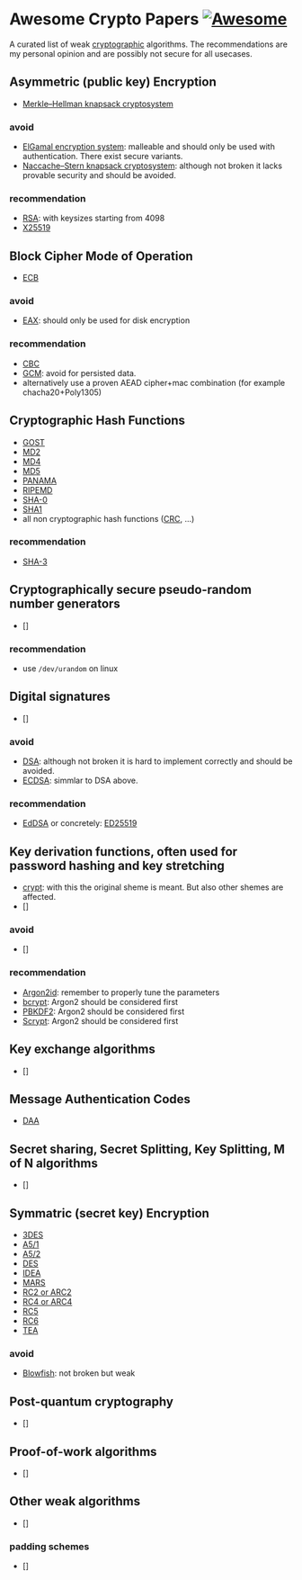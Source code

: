 # Awesome Crypto Papers  [![Awesome](https://cdn.rawgit.com/sindresorhus/awesome/d7305f38d29fed78fa85652e3a63e154dd8e8829/media/badge.svg)](https://github.com/sindresorhus/awesome)

A curated list of weak [cryptographic](https://en.wikipedia.org/wiki/Cryptography) algorithms.
The recommendations are my personal opinion and are possibly not secure for all usecases.

## Asymmetric (public key) Encryption
* [Merkle–Hellman knapsack cryptosystem](https://en.wikipedia.org/wiki/Merkle%E2%80%93Hellman_knapsack_cryptosystem)

### avoid
* [ElGamal encryption system](https://en.wikipedia.org/wiki/ElGamal_encryption): malleable and should only be used with authentication. There exist secure variants.
* [Naccache–Stern knapsack cryptosystem](https://en.wikipedia.org/wiki/Naccache%E2%80%93Stern_knapsack_cryptosystem): although not broken it lacks provable security and should be avoided.

### recommendation
* [RSA](https://en.wikipedia.org/wiki/RSA_(cryptosystem)): with keysizes starting from 4098
* [X25519](https://en.wikipedia.org/wiki/Curve25519)

## Block Cipher Mode of Operation
* [ECB](https://en.wikipedia.org/wiki/Block_cipher_mode_of_operation#ECB)

### avoid
* [EAX](https://en.wikipedia.org/wiki/EAX_mode): should only be used for disk encryption

### recommendation
* [CBC](https://en.wikipedia.org/wiki/Cipher_block_chaining)
* [GCM](https://en.wikipedia.org/wiki/Galois/Counter_Mode): avoid for persisted data.
* alternatively use a proven AEAD cipher+mac combination (for example chacha20+Poly1305)

## Cryptographic Hash Functions
* [GOST](https://en.wikipedia.org/wiki/GOST_(hash_function))
* [MD2](https://en.wikipedia.org/wiki/MD2_(hash_function))
* [MD4](https://en.wikipedia.org/wiki/MD4)
* [MD5](https://en.wikipedia.org/wiki/MD5)
* [PANAMA](https://en.wikipedia.org/wiki/Panama_(cryptography))
* [RIPEMD](https://en.wikipedia.org/wiki/RIPEMD)
* [SHA-0](https://en.wikipedia.org/wiki/SHA-1#SHA-0)
* [SHA1](https://en.wikipedia.org/wiki/SHA-1)
* all non cryptographic hash functions ([CRC](https://en.wikipedia.org/wiki/Cyclic_redundancy_check), ...)

### recommendation
* [SHA-3](https://en.wikipedia.org/wiki/SHA-3)

## Cryptographically secure pseudo-random number generators
* []

### recommendation
* use `/dev/urandom` on linux

## Digital signatures
* []

### avoid
* [DSA](https://en.wikipedia.org/wiki/Digital_Signature_Algorithm): although not broken it is hard to implement correctly and should be avoided.
* [ECDSA](https://en.wikipedia.org/wiki/Elliptic_Curve_Digital_Signature_Algorithm): simmlar to DSA above.

### recommendation
* [EdDSA](https://en.wikipedia.org/wiki/EdDSA) or concretely: [ED25519](https://en.wikipedia.org/wiki/Ed25519)

## Key derivation functions, often used for password hashing and key stretching
* [crypt](https://en.wikipedia.org/wiki/Crypt_(C)): with this the original sheme is meant. But also other shemes are affected.
* []

### avoid
* []

### recommendation
* [Argon2id](https://en.wikipedia.org/wiki/Argon2): remember to properly tune the parameters
* [bcrypt](https://en.wikipedia.org/wiki/Bcrypt): Argon2 should be considered first
* [PBKDF2](https://en.wikipedia.org/wiki/PBKDF2): Argon2 should be considered first
* [Scrypt](https://en.wikipedia.org/wiki/Scrypt): Argon2 should be considered first

## Key exchange algorithms
* []

## Message Authentication Codes
* [DAA](https://en.wikipedia.org/wiki/Data_Authentication_Algorithm)

## Secret sharing, Secret Splitting, Key Splitting, M of N algorithms
* []

## Symmatric (secret key) Encryption
* [3DES](https://en.wikipedia.org/wiki/Triple_DES)
* [A5/1](https://en.wikipedia.org/wiki/A5/1)
* [A5/2](https://en.wikipedia.org/wiki/A5/2)
* [DES](https://en.wikipedia.org/wiki/Data_Encryption_Standard)
* [IDEA](https://en.wikipedia.org/wiki/International_Data_Encryption_Algorithm)
* [MARS](https://en.wikipedia.org/wiki/MARS_(cipher))
* [RC2 or ARC2](https://en.wikipedia.org/wiki/RC2)
* [RC4 or ARC4](https://en.wikipedia.org/wiki/RC4)
* [RC5](https://en.wikipedia.org/wiki/RC5)
* [RC6](https://en.wikipedia.org/wiki/RC6)
* [TEA](https://en.wikipedia.org/wiki/Tiny_Encryption_Algorithm)

### avoid
* [Blowfish](https://en.wikipedia.org/wiki/Blowfish_(cipher)): not broken but weak

## Post-quantum cryptography
* []

## Proof-of-work algorithms
* []

## Other weak algorithms
* []

### padding schemes
* []
